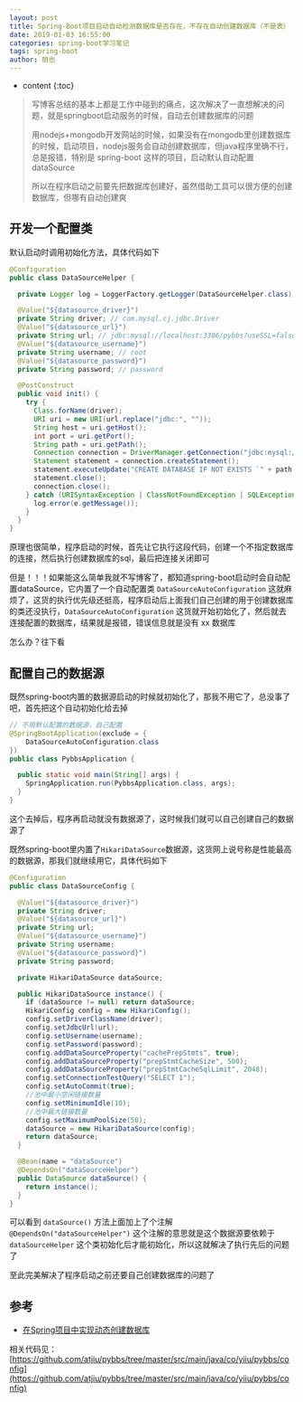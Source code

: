 ```yaml
---
layout: post
title: Spring-Boot项目启动自动检测数据库是否存在，不存在自动创建数据库（不是表）
date: 2019-01-03 16:55:00
categories: spring-boot学习笔记
tags: spring-boot
author: 朋也
---
```


* content
{:toc}

> 写博客总结的基本上都是工作中碰到的痛点，这次解决了一直想解决的问题，就是springboot启动服务的时候，自动去创建数据库的问题
>
> 用nodejs+mongodb开发网站的时候，如果没有在mongodb里创建数据库的时候，启动项目，nodejs服务会自动创建数据库，但java程序里确不行，总是报错，特别是 spring-boot 这样的项目，启动默认自动配置 dataSource
>
> 所以在程序启动之前要先把数据库创建好，虽然借助工具可以很方便的创建数据库，但哪有自动创建爽





## 开发一个配置类

默认启动时调用初始化方法，具体代码如下

```java
@Configuration
public class DataSourceHelper {

  private Logger log = LoggerFactory.getLogger(DataSourceHelper.class);

  @Value("${datasource_driver}")
  private String driver; // com.mysql.cj.jdbc.Driver
  @Value("${datasource_url}")
  private String url; // jdbc:mysql://localhost:3306/pybbs?useSSL=false&characterEncoding=utf8
  @Value("${datasource_username}")
  private String username; // root
  @Value("${datasource_password}")
  private String password; // password

  @PostConstruct
  public void init() {
    try {
      Class.forName(driver);
      URI uri = new URI(url.replace("jdbc:", ""));
      String host = uri.getHost();
      int port = uri.getPort();
      String path = uri.getPath();
      Connection connection = DriverManager.getConnection("jdbc:mysql://" + host + ":" + port, username, password);
      Statement statement = connection.createStatement();
      statement.executeUpdate("CREATE DATABASE IF NOT EXISTS `" + path.replace("/", "") + "` DEFAULT CHARACTER SET = `utf8` COLLATE `utf8_general_ci`;");
      statement.close();
      connection.close();
    } catch (URISyntaxException | ClassNotFoundException | SQLException e) {
      log.error(e.getMessage());
    }
  }
}
```

原理也很简单，程序启动的时候，首先让它执行这段代码，创建一个不指定数据库的连接，然后执行创建数据库的sql，最后把连接关闭即可

但是！！！如果能这么简单我就不写博客了，都知道spring-boot启动时会自动配置dataSource，它内置了一个自动配置类 `DataSourceAutoConfiguration` 这就麻烦了，这货的执行优先级还挺高，程序启动后上面我们自己创建的用于创建数据库的类还没执行，`DataSourceAutoConfiguration` 这货就开始初始化了，然后就去连接配置的数据库，结果就是报错，错误信息就是没有 xx 数据库

怎么办？往下看

## 配置自己的数据源

既然spring-boot内置的数据源启动的时候就初始化了，那我不用它了，总没事了吧，首先把这个自动初始化给去掉

```java
// 不用默认配置的数据源，自己配置
@SpringBootApplication(exclude = {
    DataSourceAutoConfiguration.class
})
public class PybbsApplication {

  public static void main(String[] args) {
    SpringApplication.run(PybbsApplication.class, args);
  }
}
```

这个去掉后，程序再启动就没有数据源了，这时候我们就可以自己创建自己的数据源了

既然spring-boot里内置了`HikariDataSource`数据源，这货网上说号称是性能最高的数据源，那我们就继续用它，具体代码如下

```java
@Configuration
public class DataSourceConfig {

  @Value("${datasource_driver}")
  private String driver;
  @Value("${datasource_url}")
  private String url;
  @Value("${datasource_username}")
  private String username;
  @Value("${datasource_password}")
  private String password;

  private HikariDataSource dataSource;

  public HikariDataSource instance() {
    if (dataSource != null) return dataSource;
    HikariConfig config = new HikariConfig();
    config.setDriverClassName(driver);
    config.setJdbcUrl(url);
    config.setUsername(username);
    config.setPassword(password);
    config.addDataSourceProperty("cachePrepStmts", true);
    config.addDataSourceProperty("prepStmtCacheSize", 500);
    config.addDataSourceProperty("prepStmtCacheSqlLimit", 2048);
    config.setConnectionTestQuery("SELECT 1");
    config.setAutoCommit(true);
    //池中最小空闲链接数量
    config.setMinimumIdle(10);
    //池中最大链接数量
    config.setMaximumPoolSize(50);
    dataSource = new HikariDataSource(config);
    return dataSource;
  }

  @Bean(name = "dataSource")
  @DependsOn("dataSourceHelper")
  public DataSource dataSource() {
    return instance();
  }
}
```

可以看到 `dataSource()` 方法上面加上了个注解 `@DependsOn("dataSourceHelper")` 这个注解的意思就是这个数据源要依赖于 `dataSourceHelper` 这个类初始化后才能初始化，所以这就解决了执行先后的问题了

至此完美解决了程序启动之前还要自己创建数据库的问题了

## 参考

- [在Spring项目中实现动态创建数据库](https://cgs1999.iteye.com/blog/2327637)

相关代码见：[https://github.com/atjiu/pybbs/tree/master/src/main/java/co/yiiu/pybbs/config](https://github.com/atjiu/pybbs/tree/master/src/main/java/co/yiiu/pybbs/config)